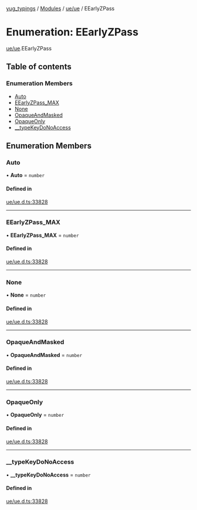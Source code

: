 [yug_typings](../README.md) / [Modules](../modules.md) / [ue/ue](../modules/ue_ue.md) / EEarlyZPass

# Enumeration: EEarlyZPass

[ue/ue](../modules/ue_ue.md).EEarlyZPass

## Table of contents

### Enumeration Members

- [Auto](ue_ue.EEarlyZPass.md#auto)
- [EEarlyZPass\_MAX](ue_ue.EEarlyZPass.md#eearlyzpass_max)
- [None](ue_ue.EEarlyZPass.md#none)
- [OpaqueAndMasked](ue_ue.EEarlyZPass.md#opaqueandmasked)
- [OpaqueOnly](ue_ue.EEarlyZPass.md#opaqueonly)
- [\_\_typeKeyDoNoAccess](ue_ue.EEarlyZPass.md#__typekeydonoaccess)

## Enumeration Members

### Auto

• **Auto** = `number`

#### Defined in

[ue/ue.d.ts:33828](https://github.com/YugMetaverse/yug_typings/blob/25cad34/ue/ue.d.ts#L33828)

___

### EEarlyZPass\_MAX

• **EEarlyZPass\_MAX** = `number`

#### Defined in

[ue/ue.d.ts:33828](https://github.com/YugMetaverse/yug_typings/blob/25cad34/ue/ue.d.ts#L33828)

___

### None

• **None** = `number`

#### Defined in

[ue/ue.d.ts:33828](https://github.com/YugMetaverse/yug_typings/blob/25cad34/ue/ue.d.ts#L33828)

___

### OpaqueAndMasked

• **OpaqueAndMasked** = `number`

#### Defined in

[ue/ue.d.ts:33828](https://github.com/YugMetaverse/yug_typings/blob/25cad34/ue/ue.d.ts#L33828)

___

### OpaqueOnly

• **OpaqueOnly** = `number`

#### Defined in

[ue/ue.d.ts:33828](https://github.com/YugMetaverse/yug_typings/blob/25cad34/ue/ue.d.ts#L33828)

___

### \_\_typeKeyDoNoAccess

• **\_\_typeKeyDoNoAccess** = `number`

#### Defined in

[ue/ue.d.ts:33828](https://github.com/YugMetaverse/yug_typings/blob/25cad34/ue/ue.d.ts#L33828)
